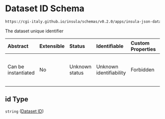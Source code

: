 # Dataset ID Schema

```txt
https://cgi-italy.github.io/insula/schemas/v0.2.0/apps/insula-json-dataset.schema.json#/$defs/common/properties/id
```

The dataset unique identifier

| Abstract            | Extensible | Status         | Identifiable            | Custom Properties | Additional Properties | Access Restrictions | Defined In                                                                                               |
| :------------------ | :--------- | :------------- | :---------------------- | :---------------- | :-------------------- | :------------------ | :------------------------------------------------------------------------------------------------------- |
| Can be instantiated | No         | Unknown status | Unknown identifiability | Forbidden         | Allowed               | none                | [insula-json-dataset.schema.json\*] (schemas/apps/insula-json-dataset.schema.json) |

## id Type

`string` ([Dataset ID](insula-json-dataset-defs-dataset-common-properties-properties-dataset-id.md))
